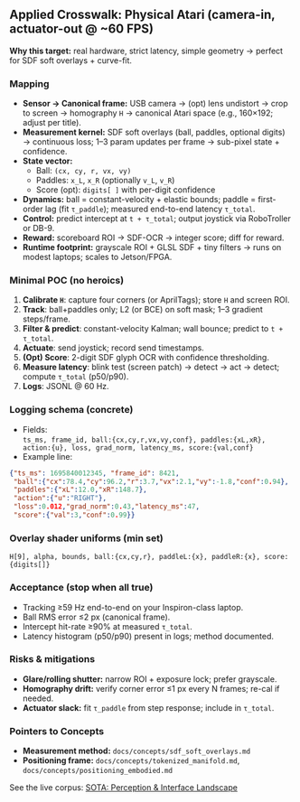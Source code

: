 ## Applied Crosswalk: Physical Atari (camera-in, actuator-out @ ~60 FPS)

**Why this target:** real hardware, strict latency, simple geometry → perfect for SDF soft overlays + curve-fit.

### Mapping
- **Sensor → Canonical frame:** USB camera → (opt) lens undistort → crop to screen → homography `H` → canonical Atari space (e.g., 160×192; adjust per title).
- **Measurement kernel:** SDF soft overlays (ball, paddles, optional digits) → continuous loss; 1–3 param updates per frame → sub-pixel state + confidence.
- **State vector:**  
  - Ball: `(cx, cy, r, vx, vy)`  
  - Paddles: `x_L`, `x_R` (optionally `v_L`, `v_R`)  
  - Score (opt): `digits[ ]` with per-digit confidence
- **Dynamics:** ball = constant-velocity + elastic bounds; paddle = first-order lag (fit `τ_paddle`); measured end-to-end latency `τ_total`.
- **Control:** predict intercept at `t + τ_total`; output joystick via RoboTroller or DB-9.
- **Reward:** scoreboard ROI → SDF-OCR → integer score; diff for reward.
- **Runtime footprint:** grayscale ROI + GLSL SDF + tiny filters → runs on modest laptops; scales to Jetson/FPGA.

### Minimal POC (no heroics)
1. **Calibrate `H`**: capture four corners (or AprilTags); store `H` and screen ROI.
2. **Track**: ball+paddles only; L2 (or BCE) on soft mask; 1–3 gradient steps/frame.
3. **Filter & predict**: constant-velocity Kalman; wall bounce; predict to `t + τ_total`.
4. **Actuate**: send joystick; record send timestamps.
5. **(Opt) Score**: 2-digit SDF glyph OCR with confidence thresholding.
6. **Measure latency**: blink test (screen patch) → detect → act → detect; compute `τ_total` (p50/p90).
7. **Logs**: JSONL @ 60 Hz.

### Logging schema (concrete)
- Fields:  
  `ts_ms, frame_id, ball:{cx,cy,r,vx,vy,conf}, paddles:{xL,xR}, action:{u}, loss, grad_norm, latency_ms, score:{val,conf}`
- Example line:
```json
{"ts_ms": 1695840012345, "frame_id": 8421,
 "ball":{"cx":78.4,"cy":96.2,"r":3.7,"vx":2.1,"vy":-1.8,"conf":0.94},
 "paddles":{"xL":12.0,"xR":148.7},
 "action":{"u":"RIGHT"},
 "loss":0.012,"grad_norm":0.43,"latency_ms":47,
 "score":{"val":3,"conf":0.99}}
````

### Overlay shader uniforms (min set)

`H[9], alpha, bounds, ball:{cx,cy,r}, paddleL:{x}, paddleR:{x}, score:{digits[]}`

### Acceptance (stop when all true)

* Tracking ≥59 Hz end-to-end on your Inspiron-class laptop.
* Ball RMS error ≤2 px (canonical frame).
* Intercept hit-rate ≥90% at measured `τ_total`.
* Latency histogram (p50/p90) present in logs; method documented.

### Risks & mitigations

* **Glare/rolling shutter:** narrow ROI + exposure lock; prefer grayscale.
* **Homography drift:** verify corner error ≤1 px every N frames; re-cal if needed.
* **Actuator slack:** fit `τ_paddle` from step response; include in `τ_total`.

### Pointers to Concepts

* **Measurement method:** `docs/concepts/sdf_soft_overlays.md`
* **Positioning frame:** `docs/concepts/tokenized_manifold.md`, `docs/concepts/positioning_embodied.md`

See the live corpus: [SOTA: Perception & Interface Landscape](../sota/sota_perception_interfaces.md)
